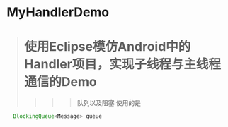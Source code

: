 # MyHandlerDemo
  ># 使用Eclipse模仿Android中的Handler项目，实现子线程与主线程通信的Demo
>>>>队列以及阻塞 使用的是 
  ```java 
    BlockingQueue<Message> queue 
  ```

